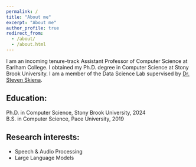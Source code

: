 ```yaml
---
permalink: /
title: "About me"
excerpt: "About me"
author_profile: true
redirect_from: 
  - /about/
  - /about.html
---
```


I am an incoming tenure-track Assistant Professor of Computer Science at Earlham College. I obtained my Ph.D. degree in Computer Science at Stony Brook University. I am a member of the Data Science Lab supervised by <a href="https://www3.cs.stonybrook.edu/~skiena/" target="_blank">Dr. Steven Skiena</a>.

<h2>Education:</h2>
Ph.D. in Computer Science, Stony Brook University, 2024<br>
B.S. in Computer Science, Pace University, 2019

<h2>Research interests:</h2>
<ul>
  <li>Speech & Audio Processing</li>
  <li>Large Language Models</li>
</ul>

